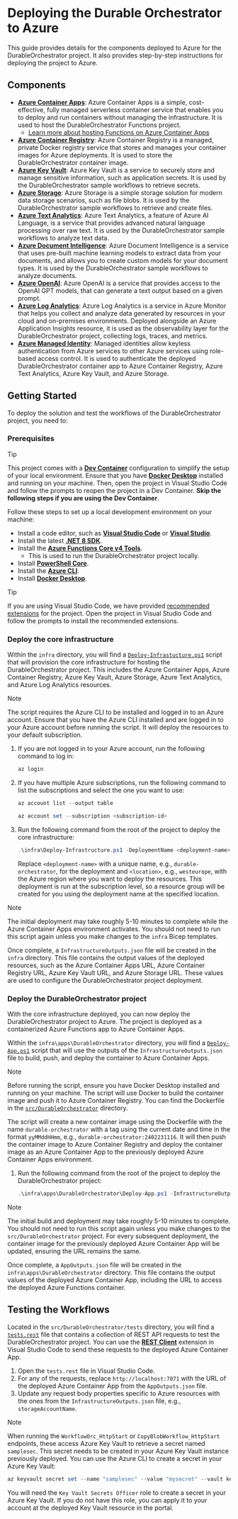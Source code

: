 # Deploying the Durable Orchestrator to Azure

This guide provides details for the components deployed to Azure for the DurableOrchestrator project. It also provides step-by-step instructions for deploying the project to Azure.

## Components

- [**Azure Container Apps**](https://learn.microsoft.com/en-us/azure/container-apps/overview/): Azure Container Apps is a simple, cost-effective, fully managed serverless container service that enables you to deploy and run containers without managing the infrastructure. It is used to host the DurableOrchestrator Functions project.
  - [Learn more about hosting Functions on Azure Container Apps](https://learn.microsoft.com/en-us/azure/azure-functions/functions-container-apps-hosting)
- [**Azure Container Registry**](https://learn.microsoft.com/en-us/azure/container-registry/container-registry-intro): Azure Container Registry is a managed, private Docker registry service that stores and manages your container images for Azure deployments. It is used to store the DurableOrchestrator container image.
- [**Azure Key Vault**](https://learn.microsoft.com/en-us/azure/key-vault/general/overview): Azure Key Vault is a service to securely store and manage sensitive information, such as application secrets. It is used by the DurableOrchestrator sample workflows to retrieve secrets.
- [**Azure Storage**](https://learn.microsoft.com/en-us/azure/storage/blobs/storage-blobs-overview): Azure Storage is a simple storage solution for modern data storage scenarios, such as file blobs. It is used by the DurableOrchestrator sample workflows to retrieve and create files.
- [**Azure Text Analytics**](https://learn.microsoft.com/en-us/azure/ai-services/language-service/overview): Azure Text Analytics, a feature of Azure AI Language, is a service that provides advanced natural language processing over raw text. It is used by the DurableOrchestrator sample workflows to analyze text data.
- [**Azure Document Intelligence**](https://learn.microsoft.com/en-us/azure/ai-services/document-intelligence/overview?view=doc-intel-4.0.0): Azure Document Intelligence is a service that uses pre-built machine learning models to extract data from your documents, and allows you to create custom models for your document types. It is used by the DurableOrchestrator sample workflows to analyze documents.
- [**Azure OpenAI**](https://learn.microsoft.com/en-us/azure/ai-services/openai/overview): Azure OpenAI is a service that provides access to the OpenAI GPT models, that can generate a text output based on a given prompt.
- [**Azure Log Analytics**](https://learn.microsoft.com/en-us/azure/azure-monitor/logs/log-analytics-overview): Azure Log Analytics is a service in Azure Monitor that helps you collect and analyze data generated by resources in your cloud and on-premises environments. Deployed alongside an Azure Application Insights resource, it is used as the observability layer for the DurableOrchestrator project, collecting logs, traces, and metrics.
- [**Azure Managed Identity**](https://learn.microsoft.com/en-us/entra/identity/managed-identities-azure-resources/overview):
  Managed identities allow keyless authentication from Azure services to other Azure services using role-based access control. It is used to authenticate the deployed DurableOrchestrator container app to Azure Container Registry, Azure Text Analytics, Azure Key Vault, and Azure Storage.

## Getting Started

To deploy the solution and test the workflows of the DurableOrchestrator project, you need to:

### Prerequisites

> [!TIP]
> This project comes with a [**Dev Container**](https://containers.dev/) configuration to simplify the setup of your local environment. Ensure that you have [**Docker Desktop**](https://www.docker.com/products/docker-desktop) installed and running on your machine. Then, open the project in Visual Studio Code and follow the prompts to reopen the project in a Dev Container. **Skip the following steps if you are using the Dev Container**.

Follow these steps to set up a local development environment on your machine:

- Install a code editor, such as [**Visual Studio Code**](https://code.visualstudio.com/) or [**Visual Studio**](https://visualstudio.microsoft.com/).
- Install the latest [**.NET 8 SDK**](https://dotnet.microsoft.com/download).
- Install the [**Azure Functions Core v4 Tools**](https://github.com/Azure/azure-functions-core-tools/tree/4.0.5530?tab=readme-ov-file#installing).
  - This is used to run the DurableOrchestrator project locally.
- Install [**PowerShell Core**](https://docs.microsoft.com/en-us/powershell/scripting/install/installing-powershell).
- Install the [**Azure CLI**](https://docs.microsoft.com/en-us/cli/azure/install-azure-cli).
- Install [**Docker Desktop**](https://www.docker.com/products/docker-desktop).

> [!TIP]
> If you are using Visual Studio Code, we have provided [recommended extensions](./.vscode/extensions.json) for the project. Open the project in Visual Studio Code and follow the prompts to install the recommended extensions.

### Deploy the core infrastructure

Within the `infra` directory, you will find a [`Deploy-Infrastucture.ps1`](./infra/Deploy-Infrastructure.ps1) script that will provision the core infrastructure for hosting the DurableOrchestrator project. This includes the Azure Container Apps, Azure Container Registry, Azure Key Vault, Azure Storage, Azure Text Analytics, and Azure Log Analytics resources.

> [!NOTE]
> The script requires the Azure CLI to be installed and logged in to an Azure account. Ensure that you have the Azure CLI installed and are logged in to your Azure account before running the script. It will deploy the resources to your default subscription.

1. If you are not logged in to your Azure account, run the following command to log in:

   ```powershell
   az login
   ```

1. If you have multiple Azure subscriptions, run the following command to list the subscriptions and select the one you want to use:

   ```powershell
   az account list --output table
   ```

   ```powershell
   az account set --subscription <subscription-id>
   ```

1. Run the following command from the root of the project to deploy the core infrastructure:

   ```powershell
   .\infra\Deploy-Infrastructure.ps1 -DeploymentName <deployment-name> -Location <location>
   ```

   Replace `<deployment-name>` with a unique name, e.g., `durable-orchestrator`, for the deployment and `<location>`, e.g., `westeurope`, with the Azure region where you want to deploy the resources. This deployment is run at the subscription level, so a resource group will be created for you using the deployment name at the specified location.

> [!NOTE]
> The initial deployment may take roughly 5-10 minutes to complete while the Azure Container Apps environment activates. You should not need to run this script again unless you make changes to the `infra` Bicep templates.

Once complete, a `InfrastructureOutputs.json` file will be created in the `infra` directory. This file contains the output values of the deployed resources, such as the Azure Container Apps URL, Azure Container Registry URL, Azure Key Vault URL, and Azure Storage URL. These values are used to configure the DurableOrchestrator project deployment.

### Deploy the DurableOrchestrator project

With the core infrastructure deployed, you can now deploy the DurableOrchestrator project to Azure. The project is deployed as a containerized Azure Functions app to Azure Container Apps.

Within the `infra\apps\DurableOrchestrator` directory, you will find a [`Deploy-App.ps1`](./infra/apps/DurableOrchestrator/Deploy-App.ps1) script that will use the outputs of the `InfrastructureOutputs.json` file to build, push, and deploy the container to Azure Container Apps.

> [!NOTE]
> Before running the script, ensure you have Docker Desktop installed and running on your machine. The script will use Docker to build the container image and push it to Azure Container Registry. You can find the Dockerfile in the [`src/DurableOrchestrator`](./src/DurableOrchestrator/Dockerfile) directory.

The script will create a new container image using the Dockerfile with the name `durable-orchestrator` with a tag using the current date and time in the format `yyMMddHHmm`, e.g., `durable-orchestrator:2402231116`. It will then push the container image to Azure Container Registry and deploy the container image as an Azure Container App to the previously deployed Azure Container Apps environment.

1. Run the following command from the root of the project to deploy the DurableOrchestrator project:

   ```powershell
   .\infra\apps\DurableOrchestrator\Deploy-App.ps1 -InfrastructureOutputsPath .\infra\InfrastructureOutputs.json
   ```

> [!NOTE]
> The initial build and deployment may take roughly 5-10 minutes to complete. You should not need to run this script again unless you make changes to the `src/DurableOrchestrator` project. For every subsequent deployment, the container image for the previously deployed Azure Container App will be updated, ensuring the URL remains the same.

Once complete, a `AppOutputs.json` file will be created in the `infra\apps\DurableOrchestrator` directory. This file contains the output values of the deployed Azure Container App, including the URL to access the deployed Azure Functions container.

## Testing the Workflows

Located in the `src/DurableOrchestrator/tests` directory, you will find a [`tests.rest`](./src/DurableOrchestrator/tests/tests.rest) file that contains a collection of REST API requests to test the DurableOrchestrator project. You can use the [**REST Client**](https://marketplace.visualstudio.com/items?itemName=humao.rest-client) extension in Visual Studio Code to send these requests to the deployed Azure Container App.

1. Open the `tests.rest` file in Visual Studio Code.
1. For any of the requests, replace `http://localhost:7071` with the URL of the deployed Azure Container App from the `AppOutputs.json` file.
1. Update any request body properties specific to Azure resources with the ones from the `InfrastructureOutputs.json` file, e.g., `storageAccountName`.

> [!NOTE]
> When running the `WorkflowOrc_HttpStart` or `CopyBlobWorkflow_HttpStart` endpoints, these access Azure Key Vault to retrieve a secret named `samplesec`. This secret needs to be created in your Azure Key Vault instance previously deployed. You can use the Azure CLI to create a secret in your Azure Key Vault:
>
> ```powershell
> az keyvault secret set --name "samplesec" --value "mysecret" --vault key-vault-name
> ```
>
> You will need the `Key Vault Secrets Officer` role to create a secret in your Azure Key Vault. If you do not have this role, you can apply it to your account at the deployed Key Vault resource in the portal.
